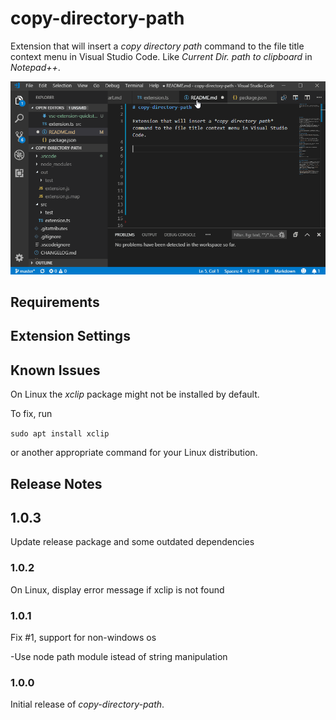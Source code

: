 # copy-directory-path 

Extension that will insert a *copy directory path* command to the file title context menu in Visual Studio Code. 
Like *Current Dir. path to clipboard* in _Notepad++_.

![Plugin usage](img/usage.gif)


## Requirements


## Extension Settings


## Known Issues
On Linux the _xclip_ package might not be installed by default.

To fix, run

`sudo apt install xclip`

or another appropriate command for your Linux distribution.


## Release Notes

## 1.0.3
Update release package and some outdated dependencies

### 1.0.2
On Linux, display error message if xclip is not found


### 1.0.1
Fix #1, support for non-windows os 

-Use node path module istead of string manipulation

### 1.0.0

Initial release of *copy-directory-path*.
